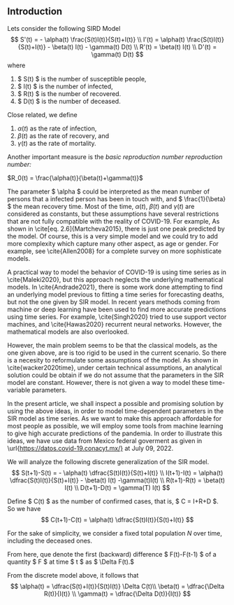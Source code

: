

## Introduction

Lets consider the following SIRD Model
$$
S'(t) = - \alpha(t) \frac{S(t)I(t)}{S(t)+I(t)} \\
I'(t) = \alpha(t) \frac{S(t)I(t)}{S(t)+I(t)} - \beta(t) I(t)  - \gamma(t) D(t) \\
 R'(t) = \beta(t) I(t) \\
D'(t) = \gamma(t) D(t)
$$
where

1. $ S(t) $ is the number of susceptible people,
2. $ I(t) $ is the number of infected,
3. $ R(t) $ is the number of recovered.
4. $ D(t) $ is the number of deceased.

Close related, we define

1. $\alpha(t)$ as the rate of infection,
2. $\beta(t)$ as the rate of recovery, and
3. $\gamma(t)$ as the rate of mortality.

Another important measure is the *basic reproduction number reproduction number:*

$R_0(t) = \frac{\alpha(t)}{\beta(t)+\gamma(t)}$

The parameter $ \alpha $ could be interpreted as the mean number of persons that a infected person has been in touch with, and $ \frac{1}{\beta} $ the mean recovery time. Most of the time, $\alpha(t)$, $\beta(t)$ and $\gamma(t)$ are considered as  constants, but these assumptions have several restrictions that are not fully compatible with the reality of COVID-19. For example, As shown in \cite[eq. 2.6]{Martcheva2015}, there is just one peak predicted by the model. Of course, this is a very simple model and we could try to add more complexity which capture many other aspect, as age or gender. For example, see \cite{Allen2008} for a complete survey on more sophisticate models.

A practical way to model the behavior of COVID-19 is using time series as in \cite{Maleki2020}, but this approach neglects the underlying mathematical models. In \cite{Andrade2021}, there is some work done attempting to find an underlying model previous to fitting  a time series for forecasting deaths, but not the one given by SIR model. In recent years methods coming from machine or deep learning have been used to find more accurate predictions using time series. For example, \cite{Singh2020} tried to use support vector machines, and \cite{Hawas2020} recurrent neural networks. However, the mathematical models are also overlooked.

However, the main problem seems to be that the classical models, as the one given above, are is too rigid to be used in the current scenario. So there is a necesity to reformulate some assumptions of the model. As shown in \cite{wacker2020time}, under certain technical assumptions, an analytical solution could be obtain  if we do not assume that the parameters in the SIR model are constant. However, there is not given a way to model these time-variable parameters.

In the present article, we shall inspect a possible and promising solution by using the above ideas, in order to model time-dependent parameters in the SIR model as time series. As we want to make this approach affordable for most people as possible, we will employ some tools from machine learning to give high accurate predictions of the pandemia. In order to illustrate this ideas, we have use data from Mexico federal goverment as given in \url{https://datos.covid-19.conacyt.mx/} at July 09, 2022.

We will analyze the following discrete generalization of the SIR model.
$$
S(t+1)-S(t) = - \alpha(t) \dfrac{S(t)I(t)}{S(t)+I(t)} \\
I(t+1)-I(t) = \alpha(t) \dfrac{S(t)I(t)}{S(t)+I(t)} - \beta(t) I(t) -\gamma(t)I(t) \\
R(t+1)-R(t) = \beta(t) I(t) \\
D(t+1)-D(t) = \gamma(T) I(t)
$$

Define $ C(t) $ as the number of confirmed cases, that is, $ C = I+R+D $. So we have 
$$
C(t+1)-C(t) =  \alpha(t) \dfrac{S(t)I(t)}{S(t)+I(t)}
$$

For the sake of simplicity, we consider a fixed total population $N$ over time, including the deceased ones.

From here, que denote the first (backward) difference $ F(t)-F(t-1) $ of a quantity $ F $ at time $ t $ as $ \Delta F(t).$

From  the discrete model above, it follows that
$$
\alpha(t) = \dfrac{S(t)+I(t)}{S(t)I(t)} \Delta C(t)\\
\beta(t) = \dfrac{\Delta R(t)}{I(t)} \\
\gamma(t) = \dfrac{\Delta D(t)}{I(t)}
$$
